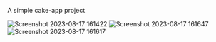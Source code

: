 A simple cake-app project

![Screenshot 2023-08-17 161422](https://github.com/abduseK/Cake-App/assets/93039426/474c9bfd-6b3b-411e-9f96-405489e8e051)
![Screenshot 2023-08-17 161647](https://github.com/abduseK/Cake-App/assets/93039426/d415ee3f-b5aa-498f-9396-4b66f2b08fb3)
![Screenshot 2023-08-17 161617](https://github.com/abduseK/Cake-App/assets/93039426/e32419e2-cbe1-4163-851b-579954397d7d)



